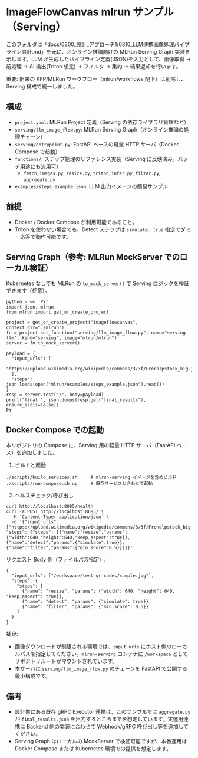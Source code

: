 ImageFlowCanvas mlrun サンプル（Serving）
=======================================

このフォルダは「docs/0300_設計_アプローチ1/0310_LLM連携画像処理パイプライン設計.md」を元に、オンライン推論向けの MLRun Serving Graph 実装を示します。LLM が生成したパイプライン定義(JSON)を入力として、画像取得 → 前処理 → AI 検出(Triton 想定) → フィルタ → 集約 → 結果返却を行います。

重要: 旧来の KFP/MLRun ワークフロー（mlrun/workflows 配下）は削除し、Serving 構成で統一しました。

構成
----
- `project.yaml`: MLRun Project 定義（Serving の依存ライブラリ管理など）
- `serving/llm_image_flow.py`: MLRun Serving Graph（オンライン推論の処理チェーン）
- `serving/entrypoint.py`: FastAPI ベースの軽量 HTTP サーバ（Docker Compose で起動）
- `functions/`: ステップ処理のリファレンス実装（Serving に反映済み。バッチ用途にも流用可）
  - `fetch_images.py`, `resize.py`, `triton_infer.py`, `filter.py`, `aggregate.py`
- `examples/steps_example.json`: LLM 出力イメージの簡易サンプル

前提
----
- Docker / Docker Compose が利用可能であること。
- Triton を使わない場合でも、Detect ステップは `simulate: true` 指定でダミー応答で動作可能です。

Serving Graph（参考: MLRun MockServer でのローカル検証）
------------------------------------------------------
Kubernetes なしでも MLRun の `to_mock_server()` で Serving ロジックを検証できます（任意）。

```
python - << 'PY'
import json, mlrun
from mlrun import get_or_create_project

project = get_or_create_project("imageflowcanvas", context_dir="./mlrun")
fn = project.set_function("serving/llm_image_flow.py", name="serving-llm", kind="serving", image="mlrun/mlrun")
server = fn.to_mock_server()

payload = {
  "input_urls": [
    "https://upload.wikimedia.org/wikipedia/commons/3/3f/Fronalpstock_big.jpg"
  ],
  "steps": json.loads(open("mlrun/examples/steps_example.json").read())
}
resp = server.test("/", body=payload)
print("final:", json.dumps(resp.get("final_results"), ensure_ascii=False))
PY
```

Docker Compose での起動
----------------------
本リポジトリの Compose に、Serving 用の軽量 HTTP サーバ（FastAPI ベース）を追加しました。

1) ビルドと起動

```
./scripts/build_services.sh     # mlrun-serving イメージを含めビルド
./scripts/run-compose.sh up     # 既存サービスと合わせて起動
```

2) ヘルスチェック/呼び出し

```
curl http://localhost:8085/health
curl -X POST http://localhost:8085/ \
  -H 'Content-Type: application/json' \
  -d '{"input_urls":["https://upload.wikimedia.org/wikipedia/commons/3/3f/Fronalpstock_big.jpg"], "steps": {"steps": [{"name":"resize","params":{"width":640,"height":640,"keep_aspect":true}},{"name":"detect","params":{"simulate":true}},{"name":"filter","params":{"min_score":0.5}}]}}'
```

リクエスト Body 例（ファイルパス指定）:

```
{
  "input_urls": ["/workspace/test-qr-codes/sample.jpg"],
  "steps": {
    "steps": [
      {"name": "resize", "params": {"width": 640, "height": 640, "keep_aspect": true}},
      {"name": "detect", "params": {"simulate": true}},
      {"name": "filter", "params": {"min_score": 0.5}}
    ]
  }
}
```

補足:
- 画像ダウンロードが制限される環境では、`input_urls` にホスト側のローカルパスを指定してください。`mlrun-serving` コンテナに `/workspace` としてリポジトリルートがマウントされています。
- 本サーバは `serving/llm_image_flow.py` のチェーンを FastAPI で公開する最小構成です。

備考
----
- 設計書にある既存 gRPC Executor 連携は、このサンプルでは `aggregate.py` が `final_results.json` を出力するところまでを想定しています。実運用連携は Backend 側の実装に合わせて Webhook/gRPC 呼び出し等を追加してください。
- Serving Graph はローカルの MockServer で検証可能ですが、本番運用は Docker Compose または Kubernetes 環境での提供を想定します。
